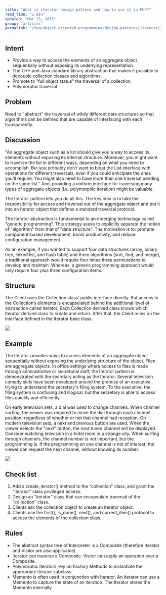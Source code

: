 ```yaml
---
title: "What is iterator design pattern and how to use it in PHP?"
read_time: "1 min"
updated: "Mar 13, 2015"
group: "articles"
permalink: "/faq/object-oriented-programming/design-patterns/iterator/"
---
```


## Intent

* Provide a way to access the elements of an aggregate object sequentially without exposing its underlying representation.
* The C++ and Java standard library abstraction that makes it possible to decouple collection classes and algorithms.
* Promote to "full object status" the traversal of a collection.
* Polymorphic traversal

## Problem

Need to "abstract" the traversal of wildly different data structures so that algorithms can be defined that are capable of interfacing with each transparently.

## Discussion

"An aggregate object such as a list should give you a way to access its elements without exposing its internal structure. Moreover, you might want to traverse the list in different ways, depending on what you need to accomplish. But you probably don't want to bloat the List interface with operations for different traversals, even if you could anticipate the ones you'll require. You might also need to have more than one traversal pending on the same list." And, providing a uniform interface for traversing many types of aggregate objects (i.e. polymorphic iteration) might be valuable.

The Iterator pattern lets you do all this. The key idea is to take the responsibility for access and traversal out of the aggregate object and put it into an Iterator object that defines a standard traversal protocol.

The Iterator abstraction is fundamental to an emerging technology called "generic programming". This strategy seeks to explicitly separate the notion of "algorithm" from that of "data structure". The motivation is to: promote component-based development, boost productivity, and reduce configuration management.

As an example, if you wanted to support four data structures (array, binary tree, linked list, and hash table) and three algorithms (sort, find, and merge), a traditional approach would require four times three permutations to develop and maintain. Whereas, a generic programming approach would only require four plus three configuration items.

## Structure

The Client uses the Collection class’ public interface directly. But access to the Collection’s elements is encapsulated behind the additional level of abstraction called Iterator. Each Collection derived class knows which Iterator derived class to create and return. After that, the Client relies on the interface defined in the Iterator base class.

<img src="https://lh3.googleusercontent.com/-z3jk02ZX6Io/VQLkzPfZwjI/AAAAAAAACPI/5GTjkdhU5b8/w988-h593-no/Iterator-2x.png">

## Example

The Iterator provides ways to access elements of an aggregate object sequentially without exposing the underlying structure of the object. Files are aggregate objects. In office settings where access to files is made through administrative or secretarial staff, the Iterator pattern is demonstrated with the secretary acting as the Iterator. Several television comedy skits have been developed around the premise of an executive trying to understand the secretary's filing system. To the executive, the filing system is confusing and illogical, but the secretary is able to access files quickly and efficiently.

On early television sets, a dial was used to change channels. When channel surfing, the viewer was required to move the dial through each channel position, regardless of whether or not that channel had reception. On modern television sets, a next and previous button are used. When the viewer selects the "next" button, the next tuned channel will be displayed. Consider watching television in a hotel room in a strange city. When surfing through channels, the channel number is not important, but the programming is. If the programming on one channel is not of interest, the viewer can request the next channel, without knowing its number.

<img src="https://lh5.googleusercontent.com/-qZkWW6f9nqQ/VQLkzV0O1mI/AAAAAAAACPM/8FBVpL431pk/w824-h460-no/Iterator_example1-2x.png">

## Check list

1. Add a create_iterator() method to the "collection" class, and grant the "iterator" class privileged access.
2. Design an "iterator" class that can encapsulate traversal of the "collection" class.
3. Clients ask the collection object to create an iterator object.
4. Clients use the first(), is_done(), next(), and current_item() protocol to access the elements of the collection class.

## Rules

* The abstract syntax tree of Interpreter is a Composite (therefore Iterator and Visitor are also applicable).
* Iterator can traverse a Composite. Visitor can apply an operation over a Composite.
* Polymorphic Iterators rely on Factory Methods to instantiate the appropriate Iterator subclass.
* Memento is often used in conjunction with Iterator. An Iterator can use a Memento to capture the state of an iteration. The Iterator stores the Memento internally.
